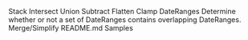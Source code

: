 Stack
Intersect
Union
Subtract
Flatten
Clamp DateRanges
Determine whether or not a set of DateRanges contains overlapping DateRanges.
Merge/Simplify
README.md
Samples